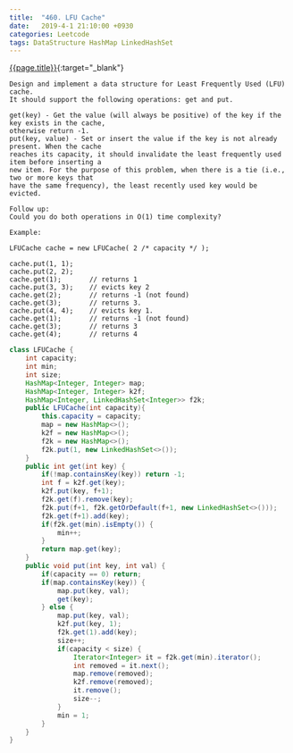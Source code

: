 ```yaml
---
title:  "460. LFU Cache"
date:   2019-4-1 21:10:00 +0930
categories: Leetcode
tags: DataStructure HashMap LinkedHashSet
---
```


[{{page.title}}](https://leetcode.com/problems/lfu-cache/){:target="_blank"}

    Design and implement a data structure for Least Frequently Used (LFU) cache.
    It should support the following operations: get and put.

    get(key) - Get the value (will always be positive) of the key if the key exists in the cache,
    otherwise return -1.
    put(key, value) - Set or insert the value if the key is not already present. When the cache
    reaches its capacity, it should invalidate the least frequently used item before inserting a
    new item. For the purpose of this problem, when there is a tie (i.e., two or more keys that
    have the same frequency), the least recently used key would be evicted.

    Follow up:
    Could you do both operations in O(1) time complexity?

    Example:

    LFUCache cache = new LFUCache( 2 /* capacity */ );

    cache.put(1, 1);
    cache.put(2, 2);
    cache.get(1);       // returns 1
    cache.put(3, 3);    // evicts key 2
    cache.get(2);       // returns -1 (not found)
    cache.get(3);       // returns 3.
    cache.put(4, 4);    // evicts key 1.
    cache.get(1);       // returns -1 (not found)
    cache.get(3);       // returns 3
    cache.get(4);       // returns 4



```java
class LFUCache {
    int capacity;
    int min;
    int size;
    HashMap<Integer, Integer> map;
    HashMap<Integer, Integer> k2f;
    HashMap<Integer, LinkedHashSet<Integer>> f2k;
    public LFUCache(int capacity){
        this.capacity = capacity;
        map = new HashMap<>();
        k2f = new HashMap<>();
        f2k = new HashMap<>();
        f2k.put(1, new LinkedHashSet<>());
    }
    public int get(int key) {
        if(!map.containsKey(key)) return -1;
        int f = k2f.get(key);
        k2f.put(key, f+1);
        f2k.get(f).remove(key);
        f2k.put(f+1, f2k.getOrDefault(f+1, new LinkedHashSet<>()));
        f2k.get(f+1).add(key);
        if(f2k.get(min).isEmpty()) {
            min++;
        }
        return map.get(key);
    }
    public void put(int key, int val) {
        if(capacity == 0) return;
        if(map.containsKey(key)) {
            map.put(key, val);
            get(key);
        } else {
            map.put(key, val);
            k2f.put(key, 1);
            f2k.get(1).add(key);
            size++;
            if(capacity < size) {
                Iterator<Integer> it = f2k.get(min).iterator();
                int removed = it.next();
                map.remove(removed);
                k2f.remove(removed);
                it.remove();
                size--;
            }
            min = 1;
        }
    }
}
```

